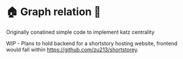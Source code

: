 # 🏠 Graph relation 🧱

Originally conatined simple code to implement katz centrality

WIP - Plans to hold backend for a shortstory hosting website, frontend would fall within https://github.com/zu213/shortstorey.